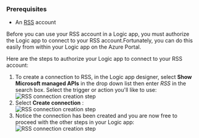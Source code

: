 ### <a name="prerequisites"></a>Prerequisites
* An [RSS](https://wikipedia.org/wiki/RSS) account  

Before you can use your RSS account in a Logic app, you must authorize the Logic app to connect to your RSS account.Fortunately, you can do this easily from within your Logic app on the Azure Portal.  

Here are the steps to authorize your Logic app to connect to your RSS account:  

1. To create a connection to RSS, in the Logic app designer, select **Show Microsoft managed APIs** in the drop down list then enter *RSS* in the search box. Select the trigger or action you'll like to use:  
   ![RSS connection creation step](https://docstestmedia1.blob.core.windows.net/azure-media/includes/media/connectors-create-api-rss/rss-1.png)  
2. Select **Create connection** :  
   ![RSS connection creation step](https://docstestmedia1.blob.core.windows.net/azure-media/includes/media/connectors-create-api-rss/rss-2.png)  
3. Notice the connection has been created and you are now free to proceed with the other steps in your Logic app:  
   ![RSS connection creation step](https://docstestmedia1.blob.core.windows.net/azure-media/includes/media/connectors-create-api-rss/rss-3.png)  




